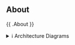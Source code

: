 ## About

{{ .About }}

<details>
<summary>ℹ️ Architecture Diagrams</summary>
<br>


|                                {{ .ImageDesc1}}                                 |                                {{ .ImageDesc2 }}                                |
|:-------------------------------------------------------------------------------:|:-------------------------------------------------------------------------------:|
| <img src="docs/images/{{ .ImageFile1 }}" title="{{ .ImageDesc1}}" width="100%"> | <img src="docs/images/{{ .ImageFile2}}" title="{{ .ImageDesc2 }}" width="100%"> |

</details>
